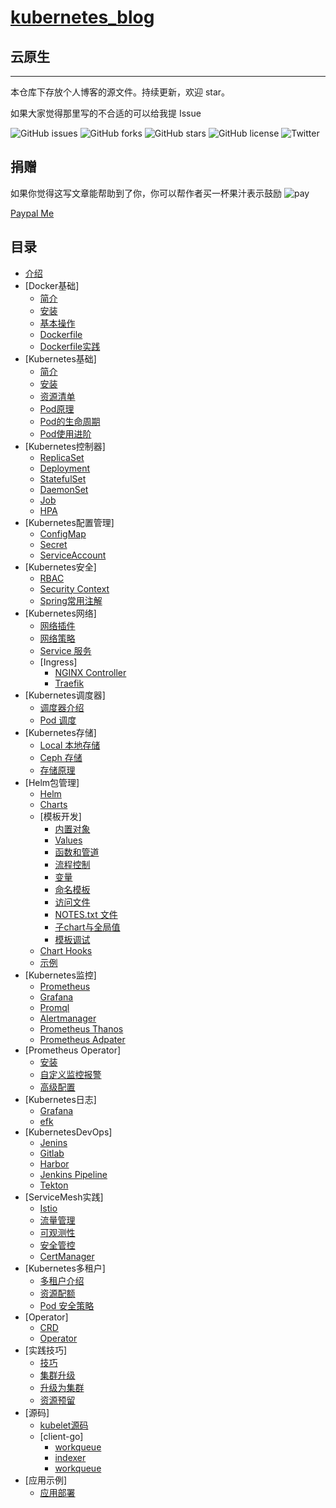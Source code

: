 # [kubernetes_blog](https://yangfubing.github.io/kubernetes_blog)

## 云原生

---
本仓库下存放个人博客的源文件。持续更新，欢迎 star。

如果大家觉得那里写的不合适的可以给我提 Issue

![GitHub issues](https://img.shields.io/github/issues/burningmyself/kubernetes_blog)
![GitHub forks](https://img.shields.io/github/forks/burningmyself/kubernetes_blog)
![GitHub stars](https://img.shields.io/github/stars/burningmyself/kubernetes_blog)
![GitHub license](https://img.shields.io/github/license/burningmyself/kubernetes_blog)
![Twitter](https://img.shields.io/twitter/url?url=https%3A%2F%2Fgithub.com%2Fburningmyself%2Fkubernetes_blog)

## 捐赠

如果你觉得这写文章能帮助到了你，你可以帮作者买一杯果汁表示鼓励
![pay](https://burningmyself.gitee.io/img/pay.png)

[Paypal Me](https://paypal.me/yangfubing)

## 目录

* [介绍](docs/index.md)
* [Docker基础]
  * [简介](docs/docker/overview.md)
  * [安装](docs/docker/install.md)
  * [基本操作](docs/docker/basic.md)
  * [Dockerfile](docs/docker/dockerfile_usage.md)
  * [Dockerfile实践](docs/docker/dockerfile_practice.md)
* [Kubernetes基础]
  * [简介](docs/kubernetes_basic/overview.md)
  * [安装](docs/kubernetes_basic/install.md)  
  * [资源清单](docs/kubernetes_basic/yaml.md)  
  * [Pod原理](docs/kubernetes_basic/pod.md)
  * [Pod的生命周期](docs/kubernetes_basic/pod_life.md)
  * [Pod使用进阶](docs/kubernetes_basic/pod_deep.md)
* [Kubernetes控制器]
  * [ReplicaSet](docs/kubernetes_controller/replicaset.md)
  * [Deployment](docs/kubernetes_controller/deployment.md)
  * [StatefulSet](docs/kubernetes_controller/statefulset.md)
  * [DaemonSet](docs/kubernetes_controller/daemonset.md)
  * [Job](docs/kubernetes_controller/job.md)
  * [HPA](docs/kubernetes_controller/hpa.md)
* [Kubernetes配置管理]
  * [ConfigMap](docs/kubernetes_config/config_map.md)
  * [Secret](docs/kubernetes_config/secret.md)
  * [ServiceAccount](docs/kubernetes_config/service_account.md)
* [Kubernetes安全]  
  * [RBAC](docs/kubernetes_security/rbac.md)
  * [Security Context](docs/kubernetes_security/security_context.md)
  * [Spring常用注解](docs/kubernetes_security/admission.md)
* [Kubernetes网络]
  * [网络插件](docs/kubernetes_network/flannel.md)
  * [网络策略](docs/kubernetes_network/policy.md)
  * [Service 服务](docs/kubernetes_network/service.md)
  * [Ingress]
    * [NGINX Controller](docs/kubernetes_network/ingress/nginx.md)
    * [Traefik](docs/kubernetes_network/ingress/traefik.md)
* [Kubernetes调度器]
  * [调度器介绍](docs/kubernetes_scheduler/overview.md)
  * [Pod 调度](docs/kubernetes_scheduler/usage.md)
* [Kubernetes存储]
  * [Local 本地存储](docs/kubernetes_stroage/local.md)
  * [Ceph 存储](docs/kubernetes_stroage/ceph.md)
  * [存储原理](docs/kubernetes_stroage/csi.md)
* [Helm包管理]
  * [Helm](docs/kubernetes_package/helm.md)
  * [Charts](docs/kubernetes_package/charts.md)
  * [模板开发]
    * [内置对象](docs/kubernetes_package/templates/objects.md)
    * [Values](docs/kubernetes_package/templates/values.md)
    * [函数和管道](docs/kubernetes_package/templates/function.md)
    * [流程控制](docs/kubernetes_package/templates/flow.md)
    * [变量](docs/kubernetes_package/templates/variables.md)
    * [命名模板](docs/kubernetes_package/templates/named_templates.md)
    * [访问文件](docs/kubernetes_package/templates/access_files.md)
    * [NOTES.txt 文件](docs/kubernetes_package/templates/notes_files.md)
    * [子chart与全局值](docs/kubernetes_package/templates/subcharts_and_globals.md)
    * [模板调试](docs/kubernetes_package/templates/debug.md)
  * [Chart Hooks](docs/kubernetes_package/chart_hooks.md)
  * [示例](docs/kubernetes_package/example.md)
* [Kubernetes监控]
  * [Prometheus](docs/kubernetes_monitor/prometheus.md)
  * [Grafana](docs/kubernetes_monitor/grafana.md)
  * [Promql](docs/kubernetes_monitor/promql.md)
  * [Alertmanager](docs/kubernetes_monitor/alertmanager.md)
  * [Prometheus Thanos](docs/kubernetes_monitor/thanos.md)
  * [Prometheus Adpater](docs/kubernetes_monitor/adapter.md)
* [Prometheus Operator]
  * [安装](docs/kubernetes_monitor/operator/install.md)
  * [自定义监控报警](docs/kubernetes_monitor/operator/custom.md)
  * [高级配置](docs/kubernetes_monitor/operator/advance.md)  
* [Kubernetes日志]
  * [Grafana](docs/kubernetes_logs/architec.md)
  * [efk](docs/kubernetes_logs/efk.md)
* [KubernetesDevOps]
  * [Jenins](docs/kubernetes_devops/jenkins.md)
  * [Gitlab](docs/kubernetes_devops/gitlab.md)
  * [Harbor](docs/kubernetes_devops/harbor.md)
  * [Jenkins Pipeline](docs/kubernetes_devops/jenkins_pipeline.md)
  * [Tekton](docs/kubernetes_devops/token.md)
* [ServiceMesh实践]
  * [Istio](docs/kubernetes_service_mesh/istio.md)
  * [流量管理](docs/kubernetes_service_mesh/traffic.md)
  * [可观测性](docs/kubernetes_service_mesh/observability.md)
  * [安全管控](docs/kubernetes_service_mesh/security.md)
  * [CertManager](docs/kubernetes_service_mesh/cert_manager.md)
* [Kubernetes多租户]
  * [多租户介绍](docs/kubernetes_tenant/tenant.md)
  * [资源配额](docs/kubernetes_tenant/quota.md)
  * [Pod 安全策略](docs/kubernetes_tenant/psp.md)
* [Operator]
  * [CRD](docs/kubernetes_operator/crd.md)
  * [Operator](docs/kubernetes_operator/operator.md)
* [实践技巧]
  * [技巧](docs/kubernetes_maintain/skill.md)  
  * [集群升级](docs/kubernetes_maintain/update.md)
  * [升级为集群](docs/kubernetes_maintain/update_cluster.md)
  * [资源预留](docs/kubernetes_maintain/reserved.md)
* [源码]
  * [kubelet源码](docs/kubernetes_code/kubelet.md)
  * [client-go]
    * [workqueue](docs/kubernetes_code/client_go/workqueue.md)
    * [indexer](docs/kubernetes_code/client_go/indexer.md)
    * [workqueue](docs/kubernetes_code/client_go/deltafifo.md)
* [应用示例]
  * [应用部署](docs/kubernetes_example/wordpress.md)
